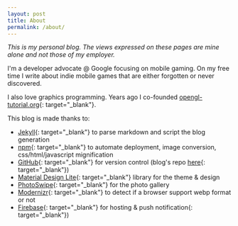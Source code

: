 ```yaml
---
layout: post
title: About
permalink: /about/
---
```


*This is my personal blog. The views expressed on these pages are mine alone and not those of my employer.*

I'm a developer advocate @ Google focusing on mobile gaming.
On my free time I write about indie mobile games that are either forgotten or never discovered.

I also love graphics programming. Years ago I co-founded [opengl-tutorial.org](http://www.opengl-tutorial.org){: target="_blank"}.

This blog is made thanks to:

 * [Jekyll](https://jekyllrb.com/){: target="_blank"} to parse markdown and script the blog generation
 * [npm](https://www.npmjs.com/){: target="_blank"} to automate deployment, image conversion, css/html/javascript mignification
 * [GitHub](https://pages.github.com/){: target="_blank"} for version control (blog's repo [here](https://github.com/Whiteseeker/whiteseeker.github.io){: target="_blank"})
 * [Material Design Lite](http://www.getmdl.io/){: target="_blank"} library for the theme & design
 * [PhotoSwipe](http://photoswipe.com/){: target="_blank"} for the photo gallery
 * [Modernizr](https://modernizr.com/){: target="_blank"} to detect if a browser support webp format or not
 * [Firebase](https://firebase.google.com/){: target="_blank"} for hosting & push notification{: target="_blank"})


